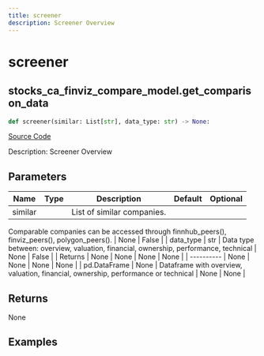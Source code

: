 ```yaml
---
title: screener
description: Screener Overview
---
```

# screener

## stocks_ca_finviz_compare_model.get_comparison_data

```python
def screener(similar: List[str], data_type: str) -> None:
```
[Source Code](https://github.com/OpenBB-finance/OpenBBTerminal/tree/main/openbb_terminal/stocks/comparison_analysis/finviz_compare_model.py#L54)

Description: Screener Overview

## Parameters

| Name | Type | Description | Default | Optional |
| ---- | ---- | ----------- | ------- | -------- |
| similar |  | List of similar companies.
Comparable companies can be accessed through
finnhub_peers(), finviz_peers(), polygon_peers(). | None | False |
| data_type | str | Data type between: overview, valuation, financial, ownership, performance, technical | None | False |
| Returns | None | None | None | None |
| ---------- | None | None | None | None |
| pd.DataFrame | None | Dataframe with overview, valuation, financial, ownership, performance or technical | None | None |

## Returns

None

## Examples

